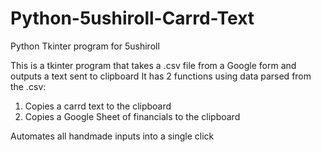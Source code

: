 # Python-5ushiroll-Carrd-Text
Python Tkinter program for 5ushiroll

This is a tkinter program that takes a .csv file from a Google form and outputs a text sent to clipboard
It has 2 functions using data parsed from the .csv:
1. Copies a carrd text to the clipboard
2. Copies a Google Sheet of financials to the clipboard

Automates all handmade inputs into a single click
